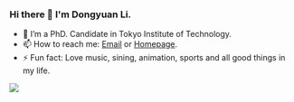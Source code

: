 ### Hi there 👋 I'm Dongyuan Li.

- 🌱 I’m a PhD. Candidate in Tokyo Institute of Technology.
- 📫 How to reach me: [Email](lidy94805@gmail.com) or [Homepage]().
- ⚡ Fun fact: Love music, sining, animation, sports and all good things in my life.

<a href="https://a626709452.github.io/">
  <img align="left" src="https://github-readme-stats.vercel.app/api?username=a626709452&count_private=true&show_icons=true" />
</a>  

<!--
<a href="https://yizhen20133868.github.io/">
    <img align="left" src="https://github-readme-stats.vercel.app/api/top-langs/?username=yizhen20133868&hide=HTML,PostScript,JavaScript,Java,CSS&layout=compact" />
</a>
-->






<!--
- 🔭 I’m currently working on ...
- 🌱 I’m currently learning ...
- 👯 I’m looking to collaborate on ...
- 🤔 I’m looking for help with ...
- 💬 Ask me about ...
- 📫 How to reach me: ...
- 😄 Pronouns: ...
- ⚡ Fun fact: ...
-->
